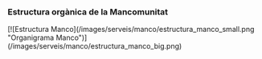 ### Estructura orgànica de la Mancomunitat
<div class="centerImage" markdown="1">
[![Estructura Manco](/images/serveis/manco/estructura_manco_small.png "Organigrama Manco")](/images/serveis/manco/estructura_manco_big.png)
</div>